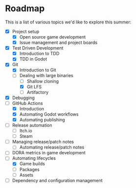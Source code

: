 # Roadmap

This is a list of various topics we'd like to explore this summer:

- [X] Project setup
  - [X] Open source game development
  - [X] Issue management and project boards
- [X] Test Driven Development
  - [X] Introduction to TDD
  - [X] TDD in Godot
- [X] Git
  - [X] Introduction to Git
  - [ ] Dealing with large binaries
    - [ ] Shallow cloning
    - [X] Git LFS
    - [ ] Artifactory
- [X] Debugging
- [ ] GitHub Actions
  - [X] Introduction
  - [X] Automating Godot workflows
  - [X] Automating publishing
- [ ] Release automation
  - [ ] Itch.io
  - [ ] Steam
- [ ] Managing release/patch notes
  - [ ] Automating release/patch notes
- [ ] DORA metrics in game development
- [ ] Automating lifecycles
  - [X] Game builds
  - [ ] Packages
  - [ ] Assets
- [ ] Dependency and configuration management
